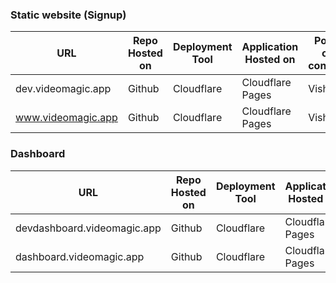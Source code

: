 ### Static website (Signup)

| URL | Repo Hosted on | Deployment Tool | Application Hosted on| Point of contact |
| ------------- | ------------- | ------------- | ------------- |------------- |
|dev.videomagic.app  | Github  | Cloudflare | Cloudflare Pages | Vishnu |
|www.videomagic.app  | Github  | Cloudflare | Cloudflare Pages | Vishnu |

### Dashboard 

| URL | Repo Hosted on | Deployment Tool | Application Hosted on|Point of contact |
| ------------- | ------------- | ------------- | ------------- |------------- |
|devdashboard.videomagic.app  | Github  | Cloudflare | Cloudflare Pages |Vishnu |
|dashboard.videomagic.app  | Github  | Cloudflare | Cloudflare Pages |Vishnu |
